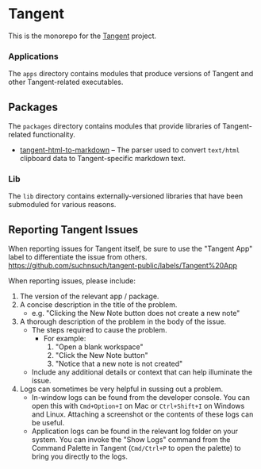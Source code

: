 # Tangent
This is the monorepo for the [Tangent](https://www.tangentnotes.com) project.

### Applications
The `apps` directory contains modules that produce versions of Tangent and other Tangent-related executables.

## Packages
The `packages` directory contains modules that provide libraries of Tangent-related functionality.
* [tangent-html-to-markdown](./packages/tangent-html-to-markdown/README.md) – The parser used to convert `text/html` clipboard data to Tangent-specific markdown text.

### Lib
The `lib` directory contains externally-versioned libraries that have been submoduled for various reasons.

## Reporting Tangent Issues
When reporting issues for Tangent itself, be sure to use the "Tangent App" label to differentiate the issue from others. https://github.com/suchnsuch/tangent-public/labels/Tangent%20App

When reporting issues, please include:
1. The version of the relevant app / package.
2. A concise description in the title of the problem.
	* e.g. "Clicking the New Note button does not create a new note"
3. A thorough description of the problem in the body of the issue.
	* The steps required to cause the problem.
		* For example:
			1. "Open a blank workspace"
			2. "Click the New Note button"
			3. "Notice that a new note is not created"
	* Include any additional details or context that can help illuminate the issue.
4. Logs can sometimes be very helpful in sussing out a problem.
	* In-window logs can be found from the developer console. You can open this with `Cmd+Option+I` on Mac or `Ctrl+Shift+I` on Windows and Linux. Attaching a screenshot or the contents of these logs can be useful.
	* Application logs can be found in the relevant log folder on your system. You can invoke the "Show Logs" command from the Command Palette in Tangent (`Cmd/Ctrl+P` to open the palette) to bring you directly to the logs.
